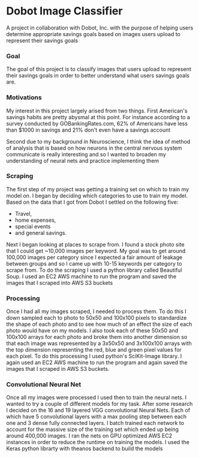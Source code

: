 # Dobot Image Classifier

A project in collaboration with Dobot, Inc. with the purpose of helping users determine appropriate savings goals based on images users upload to represent their savings goals

### Goal

The goal of this project is to classify images that users upload to represent their savings goals in order to better understand what users savings goals are.

### Motivations

My interest in this project largely arised from two things. First American's savings habits are pretty abysmal at this point. For instance according to a survey conducted by GOBankingRates.com, 62% of Americans have less than $1000 in savings and 21% don't even have a savings account

Second due to my background in Neuroscience, I think the idea of method of analysis that is based on how neurons in the central nervous system communicate is really interesting and so I wanted to broaden my understanding of neural nets and practice implementing them

### Scraping

The first step of my project was getting a training set on which to train my model on. I began by deciding which categories to use to train my model. Based on the data that I got from Dobot I settled on the following five:
  - Travel,
  - home expenses,
  - special events
  -  and general savings.

Next I began looking at places to scrape from. I found a stock photo site that I could get ~10,000 images per keyword. My goal was to get around 100,000 images per category since I expected a fair amount of leakage between groups and so I came up with 10-15 keywords per category to scrape from. To do the scraping I used a python library called Beautiful Soup. I used an EC2 AWS machine to run the program and saved the images that I scraped into AWS S3 buckets

### Processing

Once I had all my images scraped, I needed to process them. To do this I down sampled each to photo to 50x50 and 100x100 pixels to standardize the shape of each photo and to see how much of an effect the size of each photo would have on my models. I also took each of these 50x50 and 100x100 arrays for each photo and broke them into another dimension so that each image was represented by a 3x50x50 and 3x100x100 arrays with the top dimension representing the red, blue and green pixel values for each pixel. To do this processing I used python's SciKit-Image library. I again used an EC2 AWS machine to run the program and again saved the images that I scraped in AWS S3 buckets.

### Convolutional Neural Net

Once all my images were processed I used then to train the neural nets. I wanted to try a couple of different models for my task. After some research I decided on the 16 and 19 layered VGG convolutional Neural Nets. Each of which have 5 convolutional layers with a max pooling step between each one and 3 dense fully connected layers. I batch trained each network to account for the massive size of the training set which ended up being around 400,000 images. I ran the nets on GPU optimized AWS EC2 instances in order to reduce the runtime on training the models. I used the Keras python librarty with theanos backend to build the models
